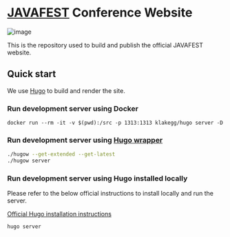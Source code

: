 # [JAVAFEST](https://javafest.org/) Conference Website
![image](https://github.com/adityasharma7/javafest/assets/15027245/bc489910-8805-4d60-93f8-542a5635c4b5)


This is the repository used to build and publish the official JAVAFEST website.

## Quick start
We use [Hugo](https://gohugo.io/) to build and render the site. 

### Run development server using Docker
```
docker run --rm -it -v $(pwd):/src -p 1313:1313 klakegg/hugo server -D
```

### Run development server using [Hugo wrapper](https://github.com/khos2ow/hugo-wrapper)
```sh
./hugow --get-extended --get-latest
./hugow server
```

### Run development server using Hugo installed locally

Please refer to the below official instructions to install locally and run the server.

[Official Hugo installation instructions](https://gohugo.io/installation/)

```hugo server```
